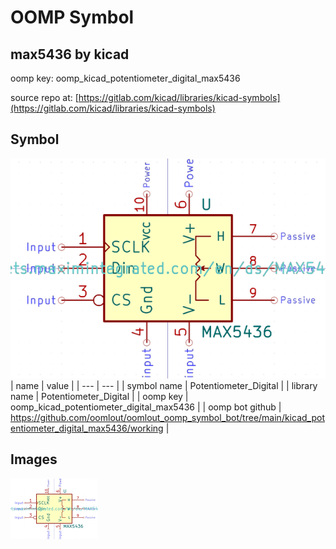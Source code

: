 # OOMP Symbol  
## max5436  by kicad  
  
oomp key: oomp_kicad_potentiometer_digital_max5436  
  
source repo at: [https://gitlab.com/kicad/libraries/kicad-symbols](https://gitlab.com/kicad/libraries/kicad-symbols)  
## Symbol  
  
[![working.png](working_600.png)](working.png)  
| name | value | 
| --- | --- | 
| symbol name | Potentiometer_Digital | 
| library name | Potentiometer_Digital | 
| oomp key | oomp_kicad_potentiometer_digital_max5436 | 
| oomp bot github | https://github.com/oomlout/oomlout_oomp_symbol_bot/tree/main/kicad_potentiometer_digital_max5436/working | 
## Images  
  
[![working.png](working_140.png)](working.png)  

